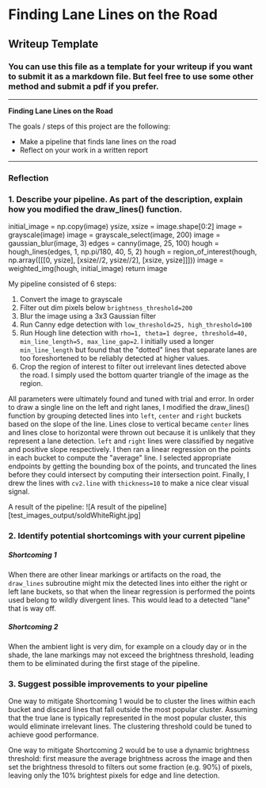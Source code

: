 # **Finding Lane Lines on the Road** 

## Writeup Template

### You can use this file as a template for your writeup if you want to submit it as a markdown file. But feel free to use some other method and submit a pdf if you prefer.

---

**Finding Lane Lines on the Road**

The goals / steps of this project are the following:
* Make a pipeline that finds lane lines on the road
* Reflect on your work in a written report


[//]: # (Image References)

[image1]: ./examples/grayscale.jpg "Grayscale"

---

### Reflection

### 1. Describe your pipeline. As part of the description, explain how you modified the draw_lines() function.
initial_image = np.copy(image)
    ysize, xsize = image.shape[0:2]
    image = grayscale(image)
    image = grayscale_select(image, 200)
    image = gaussian_blur(image, 3)
    edges = canny(image, 25, 100)
    hough = hough_lines(edges, 1, np.pi/180, 40, 5, 2)
    hough = region_of_interest(hough, np.array([[[0, ysize], [xsize//2, ysize//2], [xsize, ysize]]]))
    image = weighted_img(hough, initial_image)
    return image

My pipeline consisted of 6 steps:

1. Convert the image to grayscale
2. Filter out dim pixels below `brightness_threshold=200`
3. Blur the image using a 3x3 Gaussian filter
4. Run Canny edge detection with `low_threshold=25, high_threshold=100`
5. Run Hough line detection with `rho=1, theta=1 degree, threshold=40, min_line_length=5, max_line_gap=2`. I initially used a longer `min_line_length` but found that the "dotted" lines that separate lanes are too foreshortened to be reliably detected at higher values.
6. Crop the region of interest to filter out irrelevant lines detected above the road. I simply used the bottom quarter triangle of the image as the region.

All parameters were ultimately found and tuned with trial and error. In order to draw a single line on the left and right lanes, I modified the draw_lines() function by grouping detected lines into `left`, `center` and `right` buckets based on the slope of the line. Lines close to vertical became `center` lines and lines close to horizontal were thrown out because it is unlikely that they represent a lane detection. `left` and `right` lines were classified by negative and positive slope respectively. I then ran a linear regression on the points in each bucket to compute the "average" line. I selected appropriate endpoints by getting the bounding box of the points, and truncated the lines before they could intersect by computing their intersection point. Finally, I drew the lines with `cv2.line` with `thickness=10` to make a nice clear visual signal.

A result of the pipeline:
![A result of the pipeline][test_images_output/soldWhiteRight.jpg]


### 2. Identify potential shortcomings with your current pipeline

##### Shortcoming 1
When there are other linear markings or artifacts on the road, the `draw_lines` subroutine might mix the detected lines into either the right or left lane buckets, so that when the linear regression is performed the points used belong to wildly divergent lines. This would lead to a detected "lane" that is way off.

##### Shortcoming 2
When the ambient light is very dim, for example on a cloudy day or in the shade, the lane markings may not exceed the brightness threshold, leading them to be eliminated during the first stage of the pipeline.


### 3. Suggest possible improvements to your pipeline

One way to mitigate Shortcoming 1 would be to cluster the lines within each bucket and discard lines that fall outside the most popular cluster. Assuming that the true lane is typically represented in the most popular cluster, this would eliminate irrelevant lines. The clustering threshold could be tuned to achieve good performance.

One way to mitigate Shortcoming 2 would be to use a dynamic brightness threshold: first measure the average brightness across the image and then set the brightness thresold to filters out some fraction (e.g. 90%) of pixels, leaving only the 10% brightest pixels for edge and line detection.

